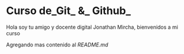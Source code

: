 # Curso de_Git_ &_ Github_

Hola soy tu amigo y docente digital Jonathan Mircha, bienvenidos a mi curso

Agregando mas contenido al _README.md_ 
